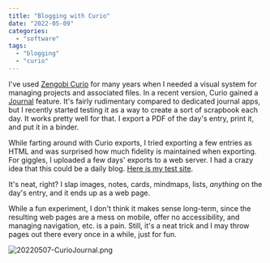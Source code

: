 ```yaml
---
title: "Blogging with Curio"
date: "2022-05-09"
categories:
  - "software"
tags:
  - "blogging"
  - "curio"
---
```


I've used [Zengobi Curio](https://www.zengobi.com/curio/) for many years when I needed a visual system for managing projects and associated files. In a recent version, Curio gained a [Journal](https://www.zengobi.com/curio/docs/18/journal/?) feature. It's fairly rudimentary compared to dedicated journal apps, but I recently started testing it as a way to create a sort of scrapbook each day. It works pretty well for that. I export a PDF of the day's entry, print it, and put it in a binder.

While farting around with Curio exports, I tried exporting a few entries as HTML and was surprised how much fidelity is maintained when exporting. For giggles, I uploaded a few days' exports to a web server. I had a crazy idea that this could be a daily blog. [Here is my test site](https://curio.baty.net/2022/).

It's neat, right? I slap images, notes, cards, mindmaps, lists, _anything_ on the day's entry, and it ends up as a web page.

While a fun experiment, I don't think it makes sense long-term, since the resulting web pages are a mess on mobile, offer no accessibility, and managing navigation, etc. is a pain. Still, it's a neat trick and I may throw pages out there every once in a while, just for fun.

![](/img/2022/20220507-CurioJournal-693x1024.png "20220507-CurioJournal.png")
